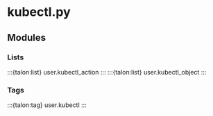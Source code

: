 # kubectl.py

## Modules

### Lists

:::{talon:list} user.kubectl_action
:::
:::{talon:list} user.kubectl_object
:::

### Tags

:::{talon:tag} user.kubectl
:::
